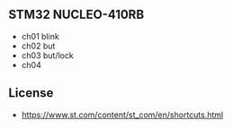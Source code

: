 ## STM32 NUCLEO-410RB

- ch01 blink
- ch02 but
- ch03 but/lock
- ch04 

## 


## License

- https://www.st.com/content/st_com/en/shortcuts.html
